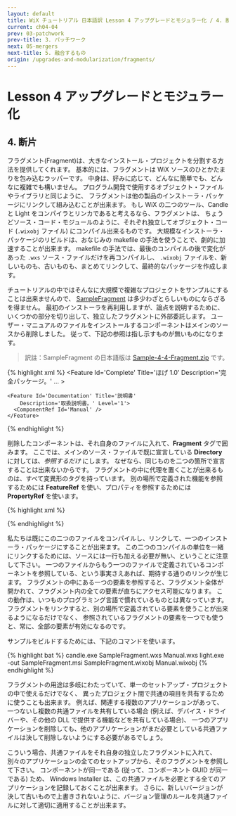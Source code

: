 ```yaml
---
layout: default
title: WiX チュートリアル 日本語訳 Lesson 4 アップグレードとモジュラー化 / 4. 断片
current: ch04-04
prev: 03-patchwork
prev-title: 3. パッチワーク
next: 05-mergers
next-title: 5. 融合するもの
origin: /upgrades-and-modularization/fragments/
---
```

# Lesson 4 アップグレードとモジュラー化

## 4. 断片

フラグメント(Fragment)は、大きなインストール・プロジェクトを分割する方法を提供してくれます。
基本的には、フラグメントは WiX ソースのひとかたまりを包み込むラッパーです。
中身は、好みに応じて、どんなに簡単でも、どんなに複雑でも構いません。
プログラム開発で使用するオブジェクト・ファイルやライブラリと同じように、
フラグメントは他の製品のインストーラ・パッケージにリンクして組み込むことが出来ます。
もし WiX の二つのツール、Candle と Light をコンパイラとリンカであると考えるなら、フラグメントは、
ちょうどソース・コード・モジュールのように、それぞれ独立してオブジェクト・コード (`.wixobj` ファイル) にコンパイル出来るものです。
大規模なインストーラ・パッケージのリビルドは、おなじみの makefile の手法を使うことで、劇的に加速することが出来ます。
makefile の手法では、最後のコンパイルの後で変化があった `.wxs` ソース・ファイルだけを再コンパイルし、
`.wixobj` ファイルを、新しいものも、古いものも、まとめてリンクして、最終的なパッケージを作成します。

チュートリアルの中ではそんなに大規模で複雑なプロジェクトをサンプルにすることは出来ませんので、
[SampleFragment](https://www.firegiant.com/system/files/samples/SampleFragment.zip) は多少わざとらしいものにならざるを得ません。
最初のインストーラを再利用しますが、論点を説明するために、いくつかの部分を切り出して、独立したフラグメントに外部委託します。
ユーザー・マニュアルのファイルをインストールするコンポーネントはメインのソースから削除しました。
従って、下記の参照は指し示すものが無いものになります。

> 訳註：SampleFragment の日本語版は [Sample-4-4-Fragment.zip](/samples/Sample-4-4-Fragment.zip) です。

{% highlight xml %}
  <Feature Id='Complete' Title='ほげ 1.0' Description='完全パッケージ。'
      ... >

    <Feature Id='Documentation' Title='説明書'
        Description='取扱説明書。' Level='1'>
      <ComponentRef Id='Manual' />
    </Feature>
  </Feature>
{% endhighlight %}

削除したコンポーネントは、それ自身のファイルに入れて、**Fragment** タグで囲みます。
ここでは、メインのソース・ファイルで既に宣言している **Directory** に対しては、*参照するだけ* にします。
なぜなら、同じものを二つの箇所で宣言することは出来ないからです。
フラグメントの中に代理を置くことが出来るものは、すべて変異形のタグを持っています。
別の場所で定義された機能を参照するためには **FeatureRef** を使い、プロパティを参照するためには **PropertyRef** を使います。

{% highlight xml %}
<?xml version='1.0' encoding='utf-8'?>
<Wix xmlns='http://schemas.microsoft.com/wix/2006/wi'>
  <Fragment Id='FragmentManual'>
    <DirectoryRef Id='INSTALLDIR'>
      <Component Id='Manual'
          Guid='YOURGUID-574D-4A9A-A266-5B5EC2C022A4'>
        <File Id='Manual' Name='Manual.pdf' DiskId='1'
            Source='Manual.pdf' KeyPath='yes'>
          <Shortcut Id="startmenuManual" Directory="ProgramMenuDir"
              Name="取扱説明書" Advertise="yes" />
        </File>
      </Component>
    </DirectoryRef>

  </Fragment>
</Wix>
{% endhighlight %}

私たちは既にこの二つのファイルをコンパイルし、リンクして、一つのインストーラ・パッケージにすることが出来ます。
この二つのコンパイルの単位を一緒にリンクするためには、ソースには一行も加える必要が無い、ということに注意して下さい。
一つのファイルからもう一つのファイルで定義されているコンポーネントを参照している、という事実さえあれば、期待する通りのリンクが生じます。
フラグメントの中にある一つの要素を参照すると、フラグメント全体が開かれて、フラグメント内の全ての要素が直ちにアクセス可能になります。
この動作は、いつものプログラミング言語で慣れているものとは異なっています。
フラグメントをリンクすると、別の場所で定義されている要素を使うことが出来るようになるだけでなく、
参照されているフラグメントの要素を一つでも使うと、常に、全部の要素が有効になるのです。

サンプルをビルドするためには、下記のコマンドを使います。

{% highlight bat %}
candle.exe SampleFragment.wxs Manual.wxs
light.exe -out SampleFragment.msi SampleFragment.wixobj Manual.wixobj
{% endhighlight %}

フラグメントの用途は多岐にわたっていて、単一のセットアップ・プロジェクトの中で使えるだけでなく、
異ったプロジェクト間で共通の項目を共有するために使うことも出来ます。
例えば、関連する複数のアプリケーションがあって、一つないし複数の共通ファイルを共有している場合
(例えば、デバイス・ドライバーや、その他の DLL で提供する機能などを共有している場合)、
一つのアプリケーションを削除しても、他のアプリケーションがまだ必要としている共通ファイルは決して削除しないようにする必要があるでしょう。

こういう場合、共通ファイルをそれ自身の独立したフラグメントに入れて、
別々のアプリケーションの全てのセットアップから、そのフラグメントを参照して下さい。
コンポーネントが同一である (従って、コンポーネント GUID が同一である) ため、
Windows Installer は、この共通ファイルを必要とする全てのアプリケーションを記録しておくことが出来ます。
さらに、新しいバージョンが決して古いもので上書きされないように、バージョン管理のルールを共通ファイルに対して適切に適用することが出来ます。